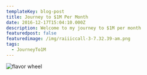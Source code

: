 ```yaml
---
templateKey: blog-post
title: Journey to $1M Per Month
date: 2016-12-17T15:04:10.000Z
description: Welcome to my journey to $1M per month
featuredpost: false
featuredimage: /img/raiiiccall-3-7.32.39-am.png
tags:
  - JourneyTo1M
---
```

![flavor wheel](/img/raiiiccall-3-7.32.39-am.png)